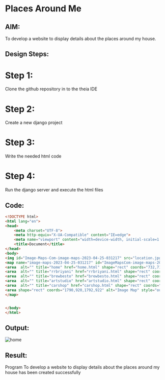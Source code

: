 # Places Around Me
## AIM:
To develop a website to display details about the places around my house.

## Design Steps:

# Step 1:
Clone the github repository in to the theia IDE

# Step 2:
Create a new django project

# Step 3:
Write the needed html code

# Step 4:
Run the django server and execute the html files

## Code:
```html
<!DOCTYPE html>
<html lang="en">
<head>
    <meta charset="UTF-8">
    <meta http-equiv="X-UA-Compatible" content="IE=edge">
    <meta name="viewport" content="width=device-width, initial-scale=1.0">
    <title>Document</title>
</head>
<body>
<img id="Image-Maps-Com-image-maps-2023-04-25-031217" src="location.jpg" border="0" width="1792" height="922" orgWidth="1792" orgHeight="922" usemap="#image-maps-2023-04-25-031217" alt="" />
<map name="image-maps-2023-04-25-031217" id="ImageMapsCom-image-maps-2023-04-25-031217">
<area  alt="" title="home" href="home.html" shape="rect" coords="732,710,806,760" style="outline:none;" target="_self"     />
<area  alt="" title="rrbriyani" href="rrbriyani.html" shape="rect" coords="386,372,464,440" style="outline:none;" target="_self"     />
<area  alt="" title="brewbesto" href="brewbesto.html" shape="rect" coords="1023,324,1101,392" style="outline:none;" target="_self"     />
<area  alt="" title="artstudio" href="artstudio.html" shape="rect" coords="1193,351,1296,419" style="outline:none;" target="_self"     />
<area  alt="" title="carshop" href="carshop.html" shape="rect" coords="212,481,289,555" style="outline:none;" target="_self"     />
<area shape="rect" coords="1790,920,1792,922" alt="Image Map" style="outline:none;" title="Image Map" href="https://www.image-maps.com/" />
</map>


</body>
</html>
```

## Output:
![home](https://user-images.githubusercontent.com/115523484/234171574-ff0f66fd-8cc8-4fe2-9b85-3d702e420a03.jpg)


## Result:
Program To develop a website to display details about the places around my house has been created successfully
